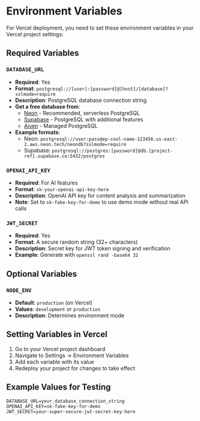 # Environment Variables

For Vercel deployment, you need to set these environment variables in your Vercel project settings:

## Required Variables

### `DATABASE_URL`
- **Required**: Yes
- **Format**: `postgresql://[user]:[password]@[host]/[database]?sslmode=require`
- **Description**: PostgreSQL database connection string
- **Get a free database from**:
  - [Neon](https://neon.tech) - Recommended, serverless PostgreSQL
  - [Supabase](https://supabase.com) - PostgreSQL with additional features
  - [Aiven](https://aiven.io) - Managed PostgreSQL
- **Example formats**:
  - Neon: `postgresql://user:pass@ep-cool-name-123456.us-east-2.aws.neon.tech/neondb?sslmode=require`
  - Supabase: `postgresql://postgres:[password]@db.[project-ref].supabase.co:5432/postgres`

### `OPENAI_API_KEY`
- **Required**: For AI features
- **Format**: `sk-your-openai-api-key-here`
- **Description**: OpenAI API key for content analysis and summarization
- **Note**: Set to `sk-fake-key-for-demo` to use demo mode without real API calls

### `JWT_SECRET`
- **Required**: Yes
- **Format**: A secure random string (32+ characters)
- **Description**: Secret key for JWT token signing and verification
- **Example**: Generate with `openssl rand -base64 32`

## Optional Variables

### `NODE_ENV`
- **Default**: `production` (on Vercel)
- **Values**: `development` or `production`
- **Description**: Determines environment mode

## Setting Variables in Vercel

1. Go to your Vercel project dashboard
2. Navigate to Settings → Environment Variables
3. Add each variable with its value
4. Redeploy your project for changes to take effect

## Example Values for Testing

```
DATABASE_URL=your_database_connection_string
OPENAI_API_KEY=sk-fake-key-for-demo
JWT_SECRET=your-super-secure-jwt-secret-key-here
```